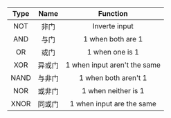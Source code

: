 | Type | Name |           Function           |
| :--: | :--: | :--------------------------: |
| NOT  |  非门  |        Inverte input         |
| AND  |  与门  |      1 when both are 1       |
|  OR  |  或门  |       1 when one is 1        |
| XOR  | 异或门  | 1 when input aren't the same |
| NAND | 与非门  |     1 when both aren't 1     |
| NOR  | 或非门  |     1 when neither is 1      |
| XNOR | 同或门  |  1 when input are the same   |

